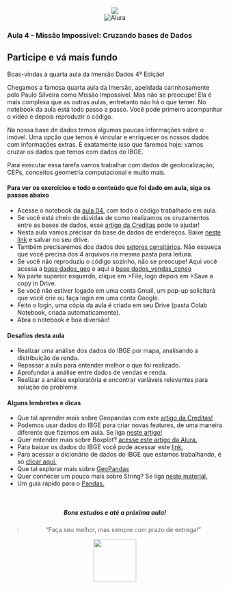 <div align="center">
    <img src="https://www.alura.com.br/assets/img/imersoes/imersao-dados-3ed/logo-imersao-dados.1647533644.svg" />
    <br/>
    <img 
src="https://www.alura.com.br/assets/img/home/alura-logo.1647533643.svg" alt="Alura" />
</div>

### Aula 4 - Missão Impossivel: Cruzando bases de Dados
## Participe e vá mais fundo

Boas-vindas à quarta aula da Imersão Dados 4ª Edição!

Chegamos a famosa quarta aula da Imersão, apelidada carinhosamente pelo Paulo Silveira como Missão Impossível. Mas não se preocupe! Ela é mais complexa que as outras aulas, entretanto não há o que temer. No notebook da aula está todo passo a passo. Você pode primeiro acompanhar o vídeo e depois reproduzir o código.

Na nossa base de dados temos algumas poucas informações sobre o imóvel. Uma opção que temos é vincular e enriquecer os nossos dados com informações extras. É exatamente isso que faremos hoje: vamos cruzar os dados que temos com dados do IBGE.

Para executar essa tarefa vamos trabalhar com dados de geolocalização, CEPs, conceitos geometria computacional e muito mais.

<h4>Para ver os exercícios e todo o conteúdo que foi dado em aula, siga os passos abaixo</h4>

<ul>
<li>Acesse o notebook da <a href="https://colab.research.google.com/drive/1WzaYKTJuVoQ1_WeVdBwKsmkCV9PU7IGD?usp=sharing">aula 04.</a> com todo o código trabalhado em aula.</li>
<li>Se você está cheio de dúvidas de como realizamos os cruzamentos entre as bases de dados, esse <a href="https://medium.com/creditas-tech/incrementando-dados-geogr%C3%A1ficos-com-o-censo-nacional-do-ibge-54d342c4bdcf">artigo da Creditas</a> pode te ajudar!</li>
<li>Nesta aula vamos precisar da base de dados de endereços. Baixe <a href="https://drive.google.com/file/d/1u2qPFtYaE4of3Vb3d7yQEVEbS5FdQ_FP/view?usp=sharing">neste link</a> e salvar no seu drive.</li>
<li>Também precisaremos dos dados dos <a href="https://drive.google.com/drive/folders/1CycoanzYN2oxKHPO6zxvIQ6Og1LBcujv?usp=sharing">setores censitários</a>. Não esqueça que você precisa dos 4 arquivos na mesma pasta para leitura.</li>
<li>Se você não reproduziu o código sozinho, não se preocupe! Aqui você acessa a <a href="https://drive.google.com/file/d/1KyaCnwYt3vVV_7O0VktZorRhsMWD9hQQ/view?usp=sharing">base dados_geo</a> e aqui a <a href="https://drive.google.com/file/d/1iAFJhgMUquxsbGxM1pWz9BLjpC9SULKr/view?usp=sharing">base dados_vendas_censo</a></li>
<li>Na parte superior esquerdo, clique em >File, logo depois em >Save a copy in Drive.</li>
<li>Se você não estiver logado em uma conta Gmail, um pop-up solicitará que você crie ou faça login em uma conta Google.</li>
<li>Feito o login, uma cópia da aula é criada em seu Drive (pasta Colab Notebook, criada automaticamente).</li>
<li>Abra o notebook e boa diversão!</li>
</ul>

<h4>Desafios desta aula</h4>
<ul>    
    <li>Realizar uma análise dos dados do IBGE por mapa, analisando a distribuição de renda.</li>
    <li>Repassar a aula para entender melhor o que foi realizado.</li>
    <li>Aprofundar a análise entre dados de vendas e renda.</li>
    <li>Realizar a análise exploratória e encontrar variáveis relevantes para solução do problema</li>        
</ul>
    
<h4>Alguns lembretes e dicas</h4>

<ul>
    <li>Que tal aprender mais sobre Geopandas com este <a href="https://medium.com/creditas-tech/dados-georreferenciados-explora%C3%A7%C3%A3o-e-visualiza%C3%A7%C3%A3o-com-python-edd51e7c53da">artigo da Creditas!</a></li>
    <li>Podemos usar dados do IBGE para criar novas features, de uma maneira diferente que fizemos em aula. Se liga <a href="https://medium.com/creditas-tech/criando-features-de-machine-learning-a-partir-de-nomes-de-cidades-7149fae7778e">neste artigo!</a></li>
    <li>Quer entender mais sobre Boxplot? <a href="https://www.alura.com.br/artigos/melhorando-a-analise-com-o-boxplot">acesse este artigo da Alura.</a></li>
    <li>Para baixar os dados do IBGE você pode acessar este <a href="https://gist.githubusercontent.com/tgcsantos/85f8c7b0a2edbc3e27fcad619b37d886/raw/a4954781e6bca9cb804062a3eea0b3b84679daf4/Basico_SP1.csv">link.</a></li>
    <li>Para acessar o dicionário de dados do IBGE que estamos trabalhando, é só <a href="https://drive.google.com/file/d/1WVTqfKtHOOk5X1AWaSOn6NLaO7cix2m4/view?usp=sharing">clicar aqui.</a></li>
    <li>Que tal explorar mais sobre <a href="https://geopandas.org/en/stable/">GeoPandas</a></li>
    <li>Quer conhecer um pouco mais sobre String? Se liga <a href="https://panda.ime.usp.br/pensepy/static/pensepy/08-Strings/strings.html">neste material.</a></li>
    <li>Um guia rápido para o <a href="https://pandas.pydata.org/Pandas_Cheat_Sheet.pdf">Pandas.</a></li>
</ul>

<br/>
<div align="center">
<h5 align="center">Bons estudos e até a próxima aula!</h5>

<blockquote align="center">“Faça seu melhor, mas sempre com prazo de entrega!”</blockquote>

<div align="center">
<img width="100" src="https://www.alura.com.br/assets/img/imersoes/imersao-dados/logo-mersao.1647533644.svg" />
</div>

<div/>
